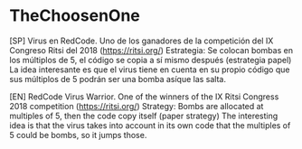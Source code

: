 # TheChoosenOne

[SP] Virus en RedCode. Uno de los ganadores de la competición del IX Congreso Ritsi del 2018 (https://ritsi.org/)
Estrategia: Se colocan bombas en los múltiplos de 5, el código se copia a sí mismo después (estrategia papel)
            La idea interesante es que el virus tiene en cuenta en su propio código que sus múltiplos de 5 podrán ser una
            bomba asíque las salta.

[EN] RedCode Virus Warrior. One of the winners of the IX Ritsi Congress 2018 competition (https://ritsi.org/)
Strategy: Bombs are allocated at multiples of 5, then the code copy itself (paper strategy)
          The interesting idea is that the virus takes into account in its own code that the multiples of 5 could be
          bombs, so it jumps those.

